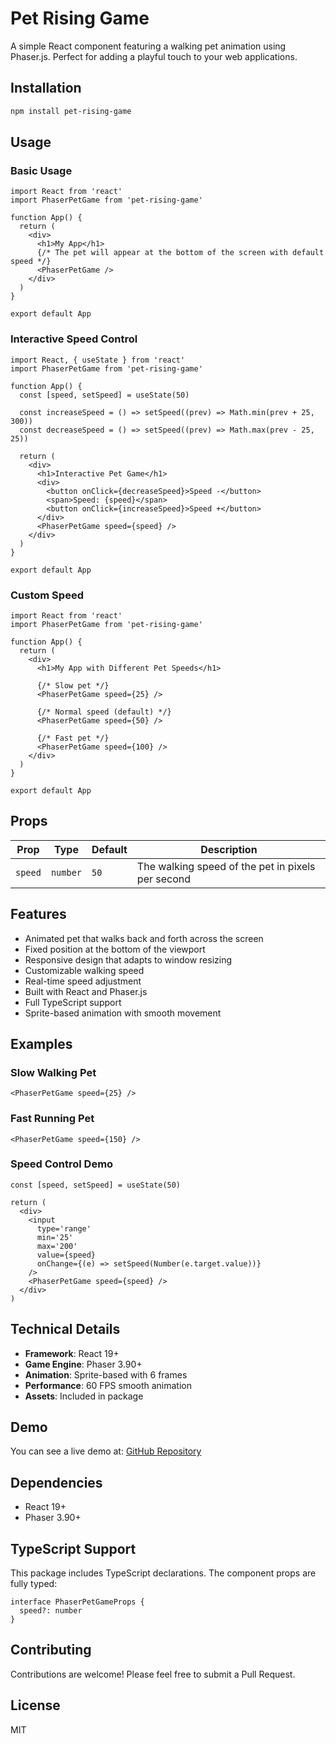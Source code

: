 # Pet Rising Game

A simple React component featuring a walking pet animation using Phaser.js. Perfect for adding a playful touch to your web applications.

## Installation

```bash
npm install pet-rising-game
```

## Usage

### Basic Usage

```tsx
import React from 'react'
import PhaserPetGame from 'pet-rising-game'

function App() {
  return (
    <div>
      <h1>My App</h1>
      {/* The pet will appear at the bottom of the screen with default speed */}
      <PhaserPetGame />
    </div>
  )
}

export default App
```

### Interactive Speed Control

```tsx
import React, { useState } from 'react'
import PhaserPetGame from 'pet-rising-game'

function App() {
  const [speed, setSpeed] = useState(50)

  const increaseSpeed = () => setSpeed((prev) => Math.min(prev + 25, 300))
  const decreaseSpeed = () => setSpeed((prev) => Math.max(prev - 25, 25))

  return (
    <div>
      <h1>Interactive Pet Game</h1>
      <div>
        <button onClick={decreaseSpeed}>Speed -</button>
        <span>Speed: {speed}</span>
        <button onClick={increaseSpeed}>Speed +</button>
      </div>
      <PhaserPetGame speed={speed} />
    </div>
  )
}

export default App
```

### Custom Speed

```tsx
import React from 'react'
import PhaserPetGame from 'pet-rising-game'

function App() {
  return (
    <div>
      <h1>My App with Different Pet Speeds</h1>

      {/* Slow pet */}
      <PhaserPetGame speed={25} />

      {/* Normal speed (default) */}
      <PhaserPetGame speed={50} />

      {/* Fast pet */}
      <PhaserPetGame speed={100} />
    </div>
  )
}

export default App
```

## Props

| Prop    | Type     | Default | Description                                       |
| ------- | -------- | ------- | ------------------------------------------------- |
| `speed` | `number` | `50`    | The walking speed of the pet in pixels per second |

## Features

- Animated pet that walks back and forth across the screen
- Fixed position at the bottom of the viewport
- Responsive design that adapts to window resizing
- Customizable walking speed
- Real-time speed adjustment
- Built with React and Phaser.js
- Full TypeScript support
- Sprite-based animation with smooth movement

## Examples

### Slow Walking Pet

```tsx
<PhaserPetGame speed={25} />
```

### Fast Running Pet

```tsx
<PhaserPetGame speed={150} />
```

### Speed Control Demo

```tsx
const [speed, setSpeed] = useState(50)

return (
  <div>
    <input
      type='range'
      min='25'
      max='200'
      value={speed}
      onChange={(e) => setSpeed(Number(e.target.value))}
    />
    <PhaserPetGame speed={speed} />
  </div>
)
```

## Technical Details

- **Framework**: React 19+
- **Game Engine**: Phaser 3.90+
- **Animation**: Sprite-based with 6 frames
- **Performance**: 60 FPS smooth animation
- **Assets**: Included in package

## Demo

You can see a live demo at: [GitHub Repository](https://github.com/starci-lab/blockchain-pet-simulator)

## Dependencies

- React 19+
- Phaser 3.90+

## TypeScript Support

This package includes TypeScript declarations. The component props are fully typed:

```tsx
interface PhaserPetGameProps {
  speed?: number
}
```

## Contributing

Contributions are welcome! Please feel free to submit a Pull Request.

## License

MIT
